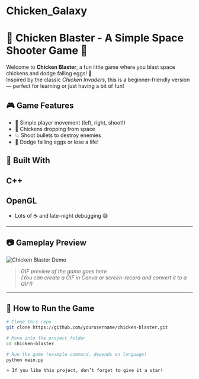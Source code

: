 # Chicken_Galaxy

# 🐔 Chicken Blaster - A Simple Space Shooter Game 🚀

Welcome to **Chicken Blaster**, a fun little game where you blast space chickens and dodge falling eggs! 🐣  
Inspired by the classic *Chicken Invaders*, this is a beginner-friendly version — perfect for learning or just having a bit of fun!



## 🎮 Game Features

- 🚀 Simple player movement (left, right, shoot!)
- 🐔 Chickens dropping from space
- 💥 Shoot bullets to destroy enemies
- 🍳 Dodge falling eggs or lose a life!



## 🧠 Built With

## C++
## OpenGL
- Lots of ☕ and late-night debugging 😅

---

## 📷 Gameplay Preview

![Chicken Blaster Demo](assets/chicken-blaster-demo.gif)

> *GIF preview of the game goes here*  
> *(You can create a GIF in Canva or screen-record and convert it to a GIF!)*

---

## 🔧 How to Run the Game

```bash
# Clone this repo
git clone https://github.com/yourusername/chicken-blaster.git

# Move into the project folder
cd chicken-blaster

# Run the game (example command, depends on language)
python main.py

⭐ If you like this project, don’t forget to give it a star!
